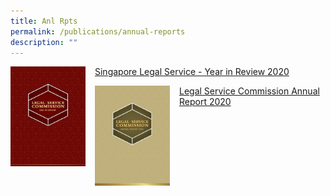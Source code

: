 ```yaml
---
title: Anl Rpts
permalink: /publications/annual-reports
description: ""
---
```

<img src="/images/SLS%20-%20Year%20in%20Review%202020.png" 		 
style="
width:120px; 
height:160px;
float:left;
margin-right:15px"/> [Singapore Legal Service - Year in Review 2020](/files/singapore-legal-service---2020-in-review.pdf)


<img src="/images/LSC%20AR%202020.png" 
style="width:120px; 
height:160px;
float:left;
margin-right:15px"/> [Legal Service Commission Annual Report 2020](/files/Legal%20Service%20Commission%20Annual%20Report%202020.pdf)